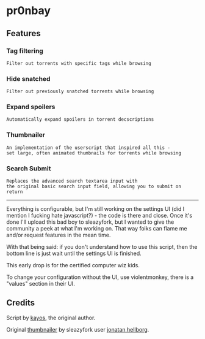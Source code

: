 
# **pr0nbay**

## Features

### Tag filtering
    Filter out torrents with specific tags while browsing
### Hide snatched 
    Filter out previously snatched torrents while browsing
### Expand spoilers
    Automatically expand spoilers in torrent decscriptions
### Thumbnailer
    An implementation of the userscript that inspired all this - 
    set large, often animated thumbnails for torrents while browsing
### Search Submit
    Replaces the advanced search textarea input with 
    the original basic search input field, allowing you to submit on return

---
Everything is configurable, but I'm still working on the settings UI (did I mention I fucking hate javascript?) - the code is there and close. Once it's done I'll upload this bad boy to sleazyfork, but I wanted to give the community a peek at what I'm working on. That way folks can flame me and/or request features in the mean time.

With that being said: if you don't understand how to use this script, then the bottom line is just wait until the settings UI is finished.

This early drop is for the certified computer wiz kids.

To change your configuration without the UI, use violentmonkey, there is a "values" section in their UI.

## Credits

Script by [kayos](https://pornbay.org/user.php?id=1223786), the original author.

Original [thumbnailer](https://sleazyfork.org/en/scripts/21024-pornhub-thumbnail) by sleazyfork user [jonatan hellborg](https://sleazyfork.org/en/users/51582-jonatan-hellborg).
